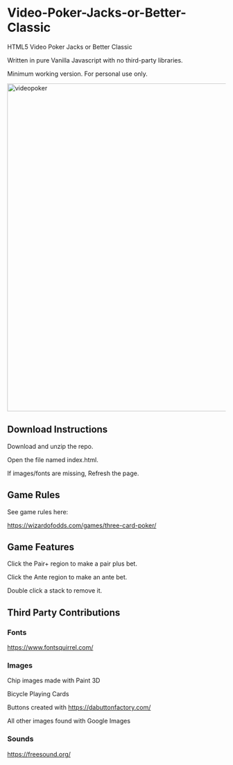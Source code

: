 # Video-Poker-Jacks-or-Better-Classic
HTML5 Video Poker Jacks or Better Classic

Written in pure Vanilla Javascript with no third-party libraries.  

Minimum working version. For personal use only.

<img width="755" alt="videopoker" src="https://user-images.githubusercontent.com/39435918/53035197-7eb43e80-343a-11e9-8fab-5ea8e757370d.PNG">

## Download Instructions

Download and unzip the repo. 

Open the file named index.html. 

If images/fonts are missing, Refresh the page.

## Game Rules

See game rules here:

https://wizardofodds.com/games/three-card-poker/

## Game Features

Click the Pair+ region to make a pair plus bet.

Click the Ante region to make an ante bet.

Double click a stack to remove it.

## Third Party Contributions

### Fonts
https://www.fontsquirrel.com/

### Images
Chip images made with Paint 3D

Bicycle Playing Cards

Buttons created with https://dabuttonfactory.com/

All other images found with Google Images

### Sounds

https://freesound.org/
